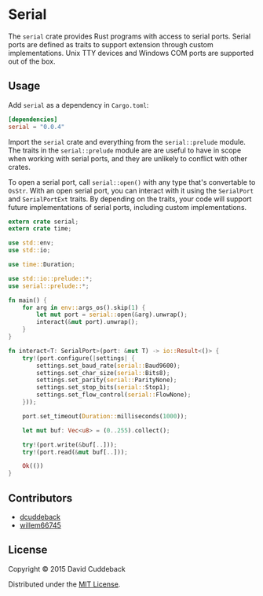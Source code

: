 # Serial
The `serial` crate provides Rust programs with access to serial ports. Serial ports are defined as
traits to support extension through custom implementations. Unix TTY devices and Windows COM ports
are supported out of the box.

## Usage
Add `serial` as a dependency in `Cargo.toml`:

```toml
[dependencies]
serial = "0.0.4"
```

Import the `serial` crate and everything from the `serial::prelude` module. The traits in the
`serial::prelude` module are are useful to have in scope when working with serial ports, and they
are unlikely to conflict with other crates.

To open a serial port, call `serial::open()` with any type that's convertable to `OsStr`.  With an
open serial port, you can interact with it using the `SerialPort` and `SerialPortExt` traits. By
depending on the traits, your code will support future implementations of serial ports, including
custom implementations.

```rust
extern crate serial;
extern crate time;

use std::env;
use std::io;

use time::Duration;

use std::io::prelude::*;
use serial::prelude::*;

fn main() {
    for arg in env::args_os().skip(1) {
        let mut port = serial::open(&arg).unwrap();
        interact(&mut port).unwrap();
    }
}

fn interact<T: SerialPort>(port: &mut T) -> io::Result<()> {
    try!(port.configure(|settings| {
        settings.set_baud_rate(serial::Baud9600);
        settings.set_char_size(serial::Bits8);
        settings.set_parity(serial::ParityNone);
        settings.set_stop_bits(serial::Stop1);
        settings.set_flow_control(serial::FlowNone);
    }));

    port.set_timeout(Duration::milliseconds(1000));

    let mut buf: Vec<u8> = (0..255).collect();

    try!(port.write(&buf[..]));
    try!(port.read(&mut buf[..]));

    Ok(())
}
```

## Contributors
* [dcuddeback](https://github.com/dcuddeback)
* [willem66745](https://github.com/willem66745)

## License
Copyright © 2015 David Cuddeback

Distributed under the [MIT License](LICENSE).
